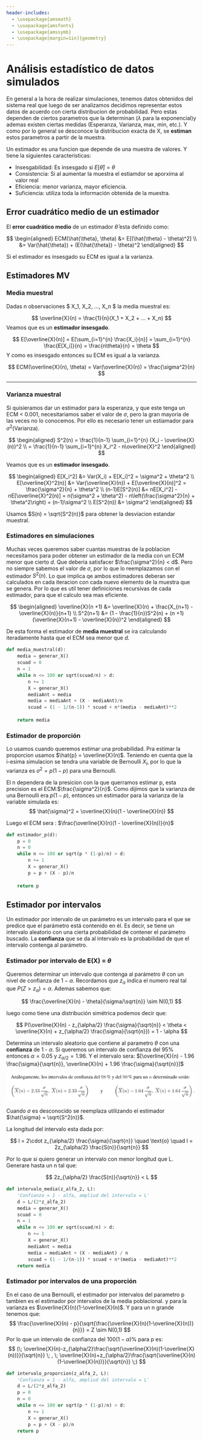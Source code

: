 ```yaml
---
header-includes:
  - \usepackage{amsmath}
  - \usepackage{amsfonts}
  - \usepackage{amssymb}
  - \usepackage[margin=1in]{geometry}
---
```


# Análisis estadístico de datos simulados

En general a la hora de realizar simulaciones, tenemos datos obtenidos del sistema real que luego de ser analizamos decidimos representar estos datos de acuerdo con cierta distribucion de probabilidad. Pero estas dependen de ciertos parametros que la determinan ($\lambda$ para la exponencial)y ademas existen ciertas medidas (Esperanza, Varianza, max, min, etc.). Y como por lo general se desconoce la distribucion exacta de X, se **estiman** estos parametros a partir de la muestra.

Un estimador es una funcion que depende de una muestra de valores. Y tiene la siguientes caracteristicas:

- Insesgabilidad: Es insesgado si $E[\hat{\theta}]= \theta$
- Consistencia: Si al aumentar la muestra el estiamdor se aporxima al valor real
- Eficiencia: menor varianza, mayor eficiencia.
- Suficiencia: utiliza toda la información obtenida de la muestra.

## Error cuadrático medio de un estimador

El **error cuadrático medio** de un estimador $\hat{\theta}$ esta definido como:

$$
\begin{aligned}
ECM(\hat{\theta}, \theta) &= E[(\hat{\theta} - \theta)^2] \\
&= Var(\hat{\theta}) + (E(\hat{\theta}) - \theta)^2
\end{aligned}
$$

Si el estimador es insesgado su ECM es igual a la varianza.

## Estimadores MV

### Media muestral

Dadas n observaciones $ X_1, X_2, ..., X_n $ la media muestral es:

$$
\overline{X}(n) = \frac{1}{n}(X_1 + X_2 + ... + X_n)
$$
Veamos que es un **estimador insesgado**.

$$
E[\overline{X}(n)] = E[\sum_{i=1}^{n} \frac{X_i}{n}] = \sum_{i=1}^{n} \frac{E[X_i]}{n} = \frac{n\theta}{n} = \theta
$$
Y como es insesgado entonces su ECM es igual a la varianza.

$$
ECM(\overline{X}(n), \theta) = Var(\overline{X}(n)) = \frac{\sigma^2}{n}
$$

---

### Varianza muestral

Si quisieramos dar un estimador para la esperanza, y que este tenga un ECM < 0.001, necesitariamos saber el valor de $\sigma$, pero la gran mayoria de las veces no lo conocemos. Por ello es necesario tener un estiamador para $\sigma^2$(Varianza).

$$
\begin{aligned}
S^2(n) = \frac{1}{n-1} \sum_{i=1}^{n} (X_i - \overline{X}(n))^2 \\
= \frac{1}{n-1} \sum_{i=1}^{n} X_i^2 - n\overline{X}^2
\end{aligned}
$$

Veamos que es un **estimador insesgado**.

$$
\begin{aligned}
E[X_i^2] &= Var(X_i) + E[X_i]^2 = \sigma^2 + \theta^2 \\
E[\overline{X}^2(n)] &= Var(\overline{X}(n)) + E[\overline{X}(n)]^2 = \frac{\sigma^2}{n} + \theta^2 \\
(n-1)E[S^2(n)] &= nE[X_i^2] - nE[\overline{X}^2(n)] = n(\sigma^2 + \theta^2) - n\left(\frac{\sigma^2}{n} + \theta^2\right) = (n-1)\sigma^2 \\
E[S^2(n)] &= \sigma^2
\end{aligned}
$$

Usamos $S(n) = \sqrt{S^2(n)}$ para obtener la desviacion estandar muestral.

### Estimadores en simulaciones

Muchas veces queremos saber cuantas muestras de la poblacion necesitamos para poder obtener un estimador de la media con un ECM menor que cierto $d$. Que deberia satisfacer $\frac{\sigma^2}{n} < d$. Pero no siempre sabemos el valor de $\sigma$, por lo que lo reemplazamos con el estimador $S^2(n)$. Lo que implica qe ambos estimadores deberan ser calculados en cada iteracion con cada nuevo elemento de la muestra que se genera. Por lo que es util tener definiciones recursivas de cada estimador, para que el calculo sea mas eficiente.

$$
\begin{aligned}
\overline{X}(n +1) &= \overline{X}(n) + \frac{X_{n+1} - \overline{X}(n)}{n+1} \\
S^2(n+1) &= (1 - \frac{1}{n})S^2(n) + (n +1)(\overline{X}(n+1) - \overline{X}(n))^2
\end{aligned}
$$

De esta forma el estimador de **media muestral** se ira calculando iteradamente hasta que el ECM sea menor que $d$.

```python
def media_muestral(d):
    media = generar_X()
    scuad = 0
    n = 1
    while n <= 100 or sqrt(scuad/n) > d:
        n += 1
        X = generar_X()
        mediaAnt = media
        media = mediaAnt + (X - mediaAnt)/n
        scuad = (1 - 1/(n-1)) * scuad + n*(media - mediaAnt)**2

    return media
```

### Estimador de proporción

Lo usamos cuando queremos estimar una probabilidad. Pra estimar la proporcion usamos $\hat{p} = \overline{X}(n)$. Teniendo en cuenta que la i-esima simulacion se tendra una variable de Bernoulli $X_i$, por lo que la varianza es $\sigma^2 = p(1-p)$ para una Bernoulli. 

El n dependera de la presicion con la que querramos estimar p, esta precision es el ECM:$\frac{\sigma^2}{n}$. Como dijimos que la varianza de una Bernoulli era $p(1-p)$, entonces un estimador para la varianza de la variable simulada es:
$$
\hat{\sigma}^2 = \overline{X}(n)(1 - \overline{X}(n))
$$

Luego el ECM sera : $\frac{\overline{X}(n)(1 - \overline{X}(n))}{n}$

```python
def estimador_p(d):
    p = 0
    n = 0
    while n <= 100 or sqrt(p * (1-p)/n) > d:
        n += 1
        X = generar_X()
        p = p + (X - p)/n

    return p
```

## Estimador por intervalos

Un estimador por intervalo de un parámetro es un intervalo para el que se predice que el parámetro está contenido en él. Es decir, se tiene un intervalo aleatorio con una cierta probabilidad de contener el parámetro buscado. La **confianza** que se da al intervalo es la probabilidad de que el intervalo contenga al parámetro.

### Estimador por intervalo de E(X) = $\theta$

Queremos determinar un intervalo que contenga al parámetro $\theta$ con un nivel de confianza de $1 - \alpha$. Recordamos que $z_{\alpha}$ indica el numero real tal que $P(Z > z_{\alpha}) = \alpha$. Ademas sabemos que:

$$
\frac{\overline{X}(n) - \theta}{\sigma/\sqrt{n}} \sim N(0,1)
$$

luego como tiene una distribución simétrica podemos decir que:

$$
P(\overline{X}(n) - z_{\alpha/2} \frac{\sigma}{\sqrt{n}} < \theta < \overline{X}(n) + z_{\alpha/2} \frac{\sigma}{\sqrt{n}}) = 1 - \alpha
$$

Determina un intervalo aleatorio que contiene al parametro $\theta$ con una **confianza** de 1 - $\alpha$. Si queremos un intervalo de confianza del 95% entonces $\alpha = 0.05$ y $z_{\alpha/2} = 1.96$. Y el intervalo sera: $[\overline{X}(n) - 1.96 \frac{\sigma}{\sqrt{n}}, \overline{X}(n) + 1.96 \frac{\sigma}{\sqrt{n}}]$

![alt text](./imgs/image.png)

Cuando $\sigma$ es desconocido se reemplaza utilizando el estimador $\hat{\sigma} = \sqrt{S^2(n)}$.

La longitud del intervalo esta dada por: 

$$
l = 2\cdot z_{\alpha/2} \frac{\sigma}{\sqrt{n}} \quad \text{o} \quad l = 2z_{\alpha/2} \frac{S(n)}{\sqrt{n}}
$$

Por lo que si quiero generar un intervalo con menor longitud que L. Generare hasta un n tal que:

$$
2z_{\alpha/2} \frac{S(n)}{\sqrt{n}} < L
$$

```python
def intervalo_media(z_alfa_2, L):
    'Confianza = 1 - alfa, ampliud del intervalo = L'
    d = L/(2*z_alfa_2)
    media = generar_X()
    scuad = 0
    n = 1
    while n <= 100 or sqrt(scuad/n) > d:
        n += 1
        X = generar_X()
        mediaAnt = media
        media = mediaAnt + (X - mediaAnt) / n
        scuad = (1 - 1/(n-1)) * scuad + n*(media - mediaAnt)**2
    return media
```

### Estimador por intervalos de una proporción

En el caso de una Bernoulli, el estimador por intervalos del parametro p tambien es el estimador por intervalos de la media poblacional. y para la varianza es $\overline{X}(n)(1-\overline{X}(n)$. Y para un n grande tenemos que:
$$
\frac{\overline{X}(n) - p}{\sqrt{\frac{\overline{X}(n)(1-\overline{X}(n))}{n}}} = Z \sim N(0,1)
$$
Por lo que un intervalo de confianza del $100(1-\alpha)$% para p es:
$$
(\;
    \overline{X}(n)-z_{\alpha/2}\frac{\sqrt{\overline{X}(n)(1-\overline{X}(n))}}{\sqrt{n}} \; , \;
    \overline{X}(n)+z_{\alpha/2}\frac{\sqrt{\overline{X}(n)(1-\overline{X}(n))}}{\sqrt{n}}
\;)
$$

```python
def intervalo_proporcion(z_alfa_2, L):
    'Confianza = 1 - alfa, ampliud del intervalo = L'
    d = L/(2*z_alfa_2)
    p = 0
    n = 0
    while n <= 100 or sqrt(p * (1-p)/n) > d:
        n += 1
        X = generar_X()
        p = p + (X - p)/n
    return p
```
